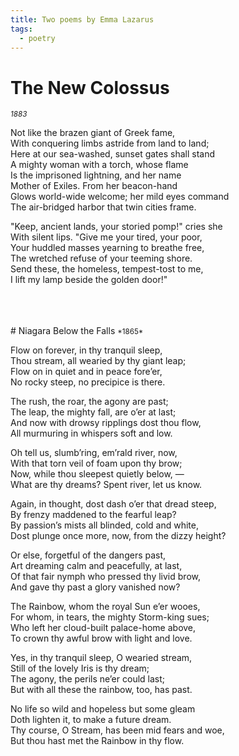```yaml
---
title: Two poems by Emma Lazarus
tags:
  - poetry
---
```


# The New Colossus
<small>*1883*</small>

Not like the brazen giant of Greek fame,<br/>
With conquering limbs astride from land to land;<br/>
Here at our sea-washed, sunset gates shall stand<br/>
A mighty woman with a torch, whose flame<br/>
Is the imprisoned lightning, and her name<br/>
Mother of Exiles. From her beacon-hand<br/>
Glows world-wide welcome; her mild eyes command<br/>
The air-bridged harbor that twin cities frame.<br/>

"Keep, ancient lands, your storied pomp!" cries she<br/>
With silent lips. "Give me your tired, your poor,<br/>
Your huddled masses yearning to breathe free,<br/>
The wretched refuse of your teeming shore.<br/>
Send these, the homeless, tempest-tost to me,<br/>
I lift my lamp beside the golden door!"<br/>

<br/>
<br/>
<br/>
# Niagara Below the Falls
<small>*1865*</small>

Flow on forever, in thy tranquil sleep,<br/>
Thou stream, all wearied by thy giant leap;<br/>
Flow on in quiet and in peace fore’er,<br/>
No rocky steep, no precipice is there.<br/>

The rush, the roar, the agony are past;<br/>
The leap, the mighty fall, are o’er at last;<br/>
And now with drowsy ripplings dost thou flow,<br/>
All murmuring in whispers soft and low.<br/>

Oh tell us, slumb’ring, em’rald river, now,<br/>
With that torn veil of foam upon thy brow;<br/>
Now, while thou sleepest quietly below, —<br/>
What are thy dreams? Spent river, let us know.<br/>

Again, in thought, dost dash o’er that dread steep,<br/>
By frenzy maddened to the fearful leap?<br/>
By passion’s mists all blinded, cold and white,<br/>
Dost plunge once more, now, from the dizzy height?<br/>

Or else, forgetful of the dangers past,<br/>
Art dreaming calm and peacefully, at last,<br/>
Of that fair nymph who pressed thy livid brow,<br/>
And gave thy past a glory vanished now?<br/>

The Rainbow, whom the royal Sun e’er wooes,<br/>
For whom, in tears, the mighty Storm-king sues;<br/>
Who left her cloud-built palace-home above,<br/>
To crown thy awful brow with light and love.<br/>

Yes, in thy tranquil sleep, O wearied stream,<br/>
Still of the lovely Iris is thy dream;<br/>
The agony, the perils ne’er could last;<br/>
But with all these the rainbow, too, has past.<br/>

No life so wild and hopeless but some gleam<br/>
Doth lighten it, to make a future dream.<br/>
Thy course, O Stream, has been mid fears and woe,<br/>
But thou hast met the Rainbow in thy flow.<br/>